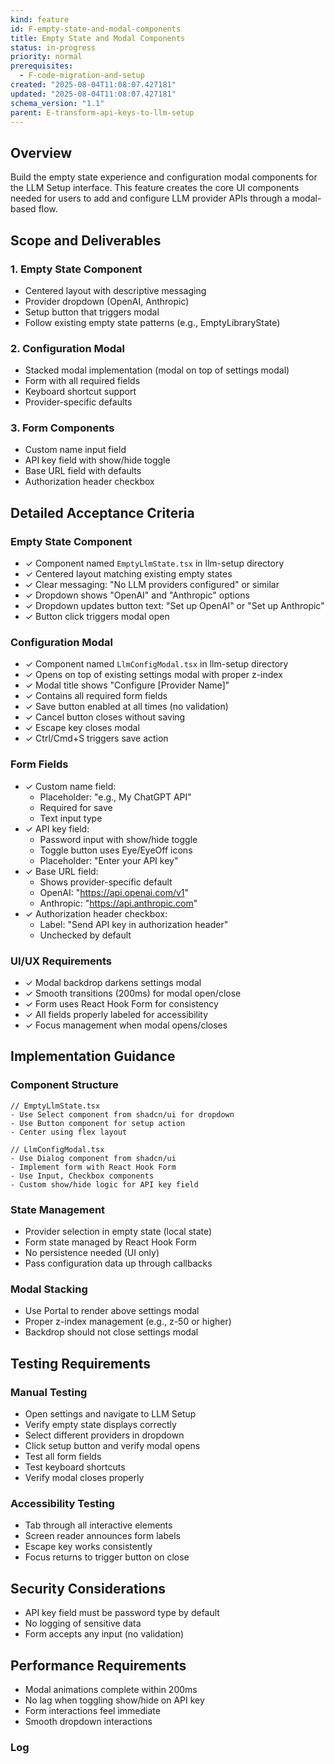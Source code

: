 ```yaml
---
kind: feature
id: F-empty-state-and-modal-components
title: Empty State and Modal Components
status: in-progress
priority: normal
prerequisites:
  - F-code-migration-and-setup
created: "2025-08-04T11:08:07.427181"
updated: "2025-08-04T11:08:07.427181"
schema_version: "1.1"
parent: E-transform-api-keys-to-llm-setup
---
```


## Overview

Build the empty state experience and configuration modal components for the LLM Setup interface. This feature creates the core UI components needed for users to add and configure LLM provider APIs through a modal-based flow.

## Scope and Deliverables

### 1. Empty State Component

- Centered layout with descriptive messaging
- Provider dropdown (OpenAI, Anthropic)
- Setup button that triggers modal
- Follow existing empty state patterns (e.g., EmptyLibraryState)

### 2. Configuration Modal

- Stacked modal implementation (modal on top of settings modal)
- Form with all required fields
- Keyboard shortcut support
- Provider-specific defaults

### 3. Form Components

- Custom name input field
- API key field with show/hide toggle
- Base URL field with defaults
- Authorization header checkbox

## Detailed Acceptance Criteria

### Empty State Component

- ✓ Component named `EmptyLlmState.tsx` in llm-setup directory
- ✓ Centered layout matching existing empty states
- ✓ Clear messaging: "No LLM providers configured" or similar
- ✓ Dropdown shows "OpenAI" and "Anthropic" options
- ✓ Dropdown updates button text: "Set up OpenAI" or "Set up Anthropic"
- ✓ Button click triggers modal open

### Configuration Modal

- ✓ Component named `LlmConfigModal.tsx` in llm-setup directory
- ✓ Opens on top of existing settings modal with proper z-index
- ✓ Modal title shows "Configure [Provider Name]"
- ✓ Contains all required form fields
- ✓ Save button enabled at all times (no validation)
- ✓ Cancel button closes without saving
- ✓ Escape key closes modal
- ✓ Ctrl/Cmd+S triggers save action

### Form Fields

- ✓ Custom name field:
  - Placeholder: "e.g., My ChatGPT API"
  - Required for save
  - Text input type
- ✓ API key field:
  - Password input with show/hide toggle
  - Toggle button uses Eye/EyeOff icons
  - Placeholder: "Enter your API key"
- ✓ Base URL field:
  - Shows provider-specific default
  - OpenAI: "https://api.openai.com/v1"
  - Anthropic: "https://api.anthropic.com"
- ✓ Authorization header checkbox:
  - Label: "Send API key in authorization header"
  - Unchecked by default

### UI/UX Requirements

- ✓ Modal backdrop darkens settings modal
- ✓ Smooth transitions (200ms) for modal open/close
- ✓ Form uses React Hook Form for consistency
- ✓ All fields properly labeled for accessibility
- ✓ Focus management when modal opens/closes

## Implementation Guidance

### Component Structure

```tsx
// EmptyLlmState.tsx
- Use Select component from shadcn/ui for dropdown
- Use Button component for setup action
- Center using flex layout

// LlmConfigModal.tsx
- Use Dialog component from shadcn/ui
- Implement form with React Hook Form
- Use Input, Checkbox components
- Custom show/hide logic for API key field
```

### State Management

- Provider selection in empty state (local state)
- Form state managed by React Hook Form
- No persistence needed (UI only)
- Pass configuration data up through callbacks

### Modal Stacking

- Use Portal to render above settings modal
- Proper z-index management (e.g., z-50 or higher)
- Backdrop should not close settings modal

## Testing Requirements

### Manual Testing

- Open settings and navigate to LLM Setup
- Verify empty state displays correctly
- Select different providers in dropdown
- Click setup button and verify modal opens
- Test all form fields
- Test keyboard shortcuts
- Verify modal closes properly

### Accessibility Testing

- Tab through all interactive elements
- Screen reader announces form labels
- Escape key works consistently
- Focus returns to trigger button on close

## Security Considerations

- API key field must be password type by default
- No logging of sensitive data
- Form accepts any input (no validation)

## Performance Requirements

- Modal animations complete within 200ms
- No lag when toggling show/hide on API key
- Form interactions feel immediate
- Smooth dropdown interactions

### Log
